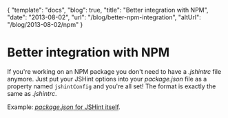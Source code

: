 {
  "template": "docs",
  "blog": true,
  "title": "Better integration with NPM",
  "date": "2013-08-02",
  "url": "/blog/better-npm-integration",
  "altUrl": "/blog/2013-08-02/npm"
}

# Better integration with NPM

If you're working on an NPM package you don't need to have a *.jshintrc*
file anymore. Just put your JSHint options into your *package.json* file
as a property named `jshintConfig` and you're all set! The format
is exactly the same as *.jshintrc*.

Example: [*package.json* for JSHint itself](https://github.com/jshint/jshint/blob/master/package.json#L51).